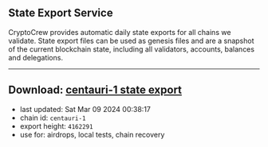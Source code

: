 ## State Export Service
CryptoCrew provides automatic daily state exports for all chains we validate. State export files can be used as genesis files and are a snapshot of the current blockchain state, including all validators, accounts, balances and delegations.

---
**Download: [centauri-1 state export](https://dl-eu2.ccvalidators.com/SERVICE/composable/centauri-1_export_4162291.json)**
---

- last updated: Sat Mar 09 2024 00:38:17
- chain id: `centauri-1`
- export height: `4162291`
- use for: airdrops, local tests, chain recovery
